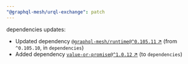 ```yaml
---
"@graphql-mesh/urql-exchange": patch
---
```

dependencies updates:
  - Updated dependency [`@graphql-mesh/runtime@^0.105.11` ↗︎](https://www.npmjs.com/package/@graphql-mesh/runtime/v/0.105.11) (from `^0.105.10`, in `dependencies`)
  - Added dependency [`value-or-promise@^1.0.12` ↗︎](https://www.npmjs.com/package/value-or-promise/v/1.0.12) (to `dependencies`)
